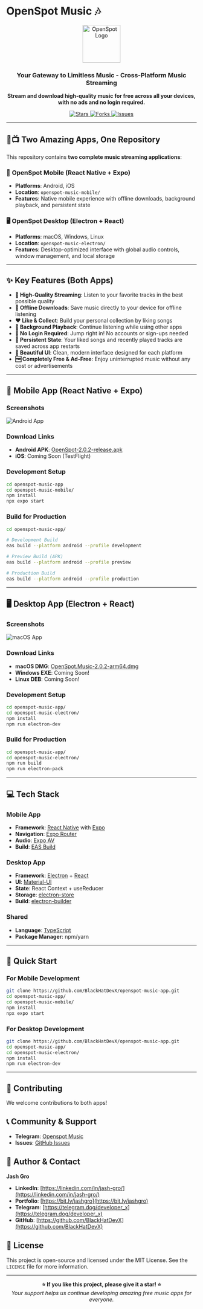 # OpenSpot Music 🎶

<p align="center">
 <img width="100" alt="OpenSpot Logo" src="https://github.com/user-attachments/assets/9f56500d-d950-48c6-a362-bcbc74be88cb" />
</p>

<h3 align="center">Your Gateway to Limitless Music - Cross-Platform Music Streaming</h3>

<p align="center">
  <strong>Stream and download high-quality music for free across all your devices, with no ads and no login required.</strong>
</p>

<p align="center">
  <a href="https://github.com/BlackHatDevX/openspot-music-app/stargazers">
    <img src="https://img.shields.io/github/stars/BlackHatDevX/openspot-music-app?style=for-the-badge&color=ffd700" alt="Stars">
  </a>
  <a href="https://github.com/BlackHatDevX/openspot-music-app/network/members">
    <img src="https://img.shields.io/github/forks/BlackHatDevX/openspot-music-app?style=for-the-badge&color=84b4a3" alt="Forks">
  </a>
  <a href="https://github.com/BlackHatDevX/openspot-music-app/issues">
    <img src="https://img.shields.io/github/issues/BlackHatDevX/openspot-music-app?style=for-the-badge&color=f38ba8" alt="Issues">
  </a>
</p>

---

## 📱📺 Two Amazing Apps, One Repository

This repository contains **two complete music streaming applications**:

### 🎵 **OpenSpot Mobile** (React Native + Expo)
- **Platforms**: Android, iOS
- **Location**: `openspot-music-mobile/`
- **Features**: Native mobile experience with offline downloads, background playback, and persistent state

### 🖥️ **OpenSpot Desktop** (Electron + React)
- **Platforms**: macOS, Windows, Linux
- **Location**: `openspot-music-electron/`
- **Features**: Desktop-optimized interface with global audio controls, window management, and local storage

---

## ✨ Key Features (Both Apps)

- **🎵 High-Quality Streaming**: Listen to your favorite tracks in the best possible quality
- **💾 Offline Downloads**: Save music directly to your device for offline listening
- **❤️ Like & Collect**: Build your personal collection by liking songs
- **🔄 Background Playback**: Continue listening while using other apps
- **🚫 No Login Required**: Jump right in! No accounts or sign-ups needed
- **💾 Persistent State**: Your liked songs and recently played tracks are saved across app restarts
- **🎨 Beautiful UI**: Clean, modern interface designed for each platform
- **🆓 Completely Free & Ad-Free**: Enjoy uninterrupted music without any cost or advertisements

---

## 📱 Mobile App (React Native + Expo)

### Screenshots

![Android App](https://github.com/user-attachments/assets/5a48d1e1-c862-4cea-9d0a-a29606ac5b74)

### Download Links

- **Android APK**: [OpenSpot-2.0.2-release.apk](https://github.com/BlackHatDevX/openspot-music-app/releases/download/v2.0.2/OpenSpot-2.0.2-release.apk)
- **iOS**: Coming Soon (TestFlight)

### Development Setup

```bash
cd openspot-music-app
cd openspot-music-mobile/
npm install
npx expo start
```

### Build for Production

```bash
cd openspot-music-app/

# Development Build
eas build --platform android --profile development

# Preview Build (APK)
eas build --platform android --profile preview

# Production Build
eas build --platform android --profile production
```

---

## 🖥️ Desktop App (Electron + React)

### Screenshots

![macOS App](https://github.com/user-attachments/assets/1cb18d3f-4986-4eb2-9cd2-1b606fbf31db)

### Download Links

- **macOS DMG**: [OpenSpot.Music-2.0.2-arm64.dmg](https://github.com/BlackHatDevX/openspot-music-app/releases/download/v2.0.2/OpenSpot.Music-2.0.2-arm64.dmg)
- **Windows EXE**: Coming Soon!
- **Linux DEB**: Coming Soon!

### Development Setup

```bash
cd openspot-music-app/
cd openspot-music-electron/
npm install
npm run electron-dev
```

### Build for Production

```bash
cd openspot-music-app/
cd openspot-music-electron/
npm run build
npm run electron-pack
```

---


## 💻 Tech Stack

### Mobile App
- **Framework**: [React Native](https://reactnative.dev/) with [Expo](https://expo.dev/)
- **Navigation**: [Expo Router](https://expo.github.io/router/)
- **Audio**: [Expo AV](https://docs.expo.dev/versions/latest/sdk/av/)
- **Build**: [EAS Build](https://docs.expo.dev/build/introduction/)

### Desktop App
- **Framework**: [Electron](https://www.electronjs.org/) + [React](https://reactjs.org/)
- **UI**: [Material-UI](https://mui.com/)
- **State**: React Context + useReducer
- **Storage**: [electron-store](https://github.com/sindresorhus/electron-store)
- **Build**: [electron-builder](https://www.electron.build/)

### Shared
- **Language**: [TypeScript](https://www.typescriptlang.org/)
- **Package Manager**: npm/yarn

---

## 🚀 Quick Start

### For Mobile Development
```bash
git clone https://github.com/BlackHatDevX/openspot-music-app.git
cd openspot-music-app/
cd openspot-music-mobile/
npm install
npx expo start
```

### For Desktop Development
```bash
git clone https://github.com/BlackHatDevX/openspot-music-app.git
cd openspot-music-app/
cd openspot-music-electron/
npm install
npm run electron-dev
```

---

## 🤝 Contributing

We welcome contributions to both apps!
## 📞 Community & Support

- **Telegram**: [Openspot Music](https://telegram.dog/Openspot_Music)
- **Issues**: [GitHub Issues](https://github.com/BlackHatDevX/openspot-music-app/issues)

## 👤 Author & Contact

**Jash Gro**

- **LinkedIn**: [https://linkedin.com/in/jash-gro/](https://linkedin.com/in/jash-gro/)
- **Portfolio**: [https://bit.ly/jashgro](https://bit.ly/jashgro)
- **Telegram**: [https://telegram.dog/deveIoper_x](https://telegram.dog/deveIoper_x)
- **GitHub**: [https://github.com/BlackHatDevX](https://github.com/BlackHatDevX)

## 📄 License

This project is open-source and licensed under the MIT License. See the `LICENSE` file for more information.

---

<p align="center">
  <strong>⭐ If you like this project, please give it a star! ⭐</strong>
  <br />
  <em>Your support helps us continue developing amazing free music apps for everyone.</em>
</p> 
